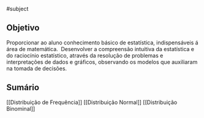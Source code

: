 #subject 
## Objetivo

Proporcionar ao aluno conhecimento básico de estatística, indispensáveis á área de matemática. 
Desenvolver a compreensão intuitiva da estatística e do raciocínio estatístico, através da resolução de problemas e interpretações de dados e gráficos, observando os modelos que auxiliaram na tomada de decisões.

## Sumário
[[Distribuição de Frequência]]
[[Distribuição Normal]]
[[Distribuição Binominal]]
